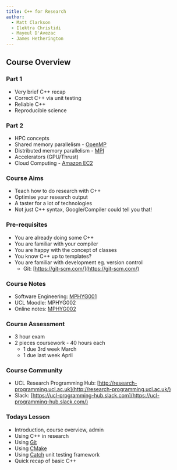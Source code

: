 ```yaml
---
title: C++ for Research
author:
  - Matt Clarkson
  - Ilektra Christidi
  - Mayeul D'Avezac
  - James Hetherington
---
```


## Course Overview

### Part 1

* Very brief C++ recap
* Correct C++ via unit testing
* Reliable C++
* Reproducible science


### Part 2

* HPC concepts
* Shared memory parallelism - [OpenMP](http://www.openmp.org)
* Distributed memory parallelism - [MPI](http://www.open-mpi.org)
* Accelerators (GPU/Thrust)
* Cloud Computing - [Amazon EC2](http://aws.amazon.com/)


### Course Aims

* Teach how to do research with C++
* Optimise your research output
* A taster for a lot of technologies
* Not just C++ syntax, Google/Compiler could tell you that!


### Pre-requisites

* You are already doing some C++
* You are familiar with your compiler
* You are happy with the concept of classes
* You know C++ up to templates?
* You are familiar with development eg. version control
    * Git: [https://git-scm.com/](https://git-scm.com/)
    
    
### Course Notes

* Software Engineering: [MPHYG001](http://github-pages.ucl.ac.uk/rsd-engineeringcourse/)
* UCL Moodle: MPHYG002
* Online notes: [MPHYG002](http://rits.github-pages.ucl.ac.uk/research-computing-with-cpp/)


### Course Assessment

* 3 hour exam
* 2 pieces coursework - 40 hours each
    * 1 due 3rd week March
    * 1 due last week April


### Course Community

* UCL Research Programming Hub: [http://research-programming.ucl.ac.uk](http://research-programming.ucl.ac.uk/)
* Slack: [https://ucl-programming-hub.slack.com](https://ucl-programming-hub.slack.com/)


### Todays Lesson

* Introduction, course overview, admin
* Using C++ in research
* Using [Git](http://www.git-scm.org)
* Using [CMake](http://www.cmake.org)
* Using [Catch](https://github.com/philsquared/Catch) unit testing framework
* Quick recap of basic C++
